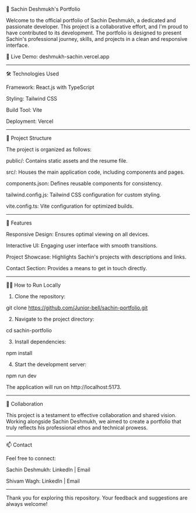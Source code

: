 🌟 Sachin Deshmukh's Portfolio

Welcome to the official portfolio of Sachin Deshmukh, a dedicated and passionate developer. This project is a collaborative effort, and I'm proud to have contributed to its development. The portfolio is designed to present Sachin's professional journey, skills, and projects in a clean and responsive interface.

🔗 Live Demo: deshmukh-sachin.vercel.app


---

🛠️ Technologies Used

Framework: React.js with TypeScript

Styling: Tailwind CSS

Build Tool: Vite

Deployment: Vercel 



---

📁 Project Structure

The project is organized as follows: 

public/: Contains static assets and the resume file.

src/: Houses the main application code, including components and pages.

components.json: Defines reusable components for consistency.

tailwind.config.js: Tailwind CSS configuration for custom styling.

vite.config.ts: Vite configuration for optimized builds. 



---

🚀 Features

Responsive Design: Ensures optimal viewing on all devices.

Interactive UI: Engaging user interface with smooth transitions.

Project Showcase: Highlights Sachin's projects with descriptions and links.

Contact Section: Provides a means to get in touch directly. 



---

🧑‍💻 How to Run Locally

1. Clone the repository:

git clone https://github.com/Junior-bell/sachin-portfolio.git


2. Navigate to the project directory:

cd sachin-portfolio


3. Install dependencies:

npm install


4. Start the development server:

npm run dev

The application will run on http://localhost:5173.




---

🤝 Collaboration

This project is a testament to effective collaboration and shared vision. Working alongside Sachin Deshmukh, we aimed to create a portfolio that truly reflects his professional ethos and technical prowess.


---

📫 Contact

Feel free to connect:

Sachin Deshmukh: LinkedIn | Email

Shivam Wagh: LinkedIn | Email



---

Thank you for exploring this repository. Your feedback and suggestions are always welcome!


